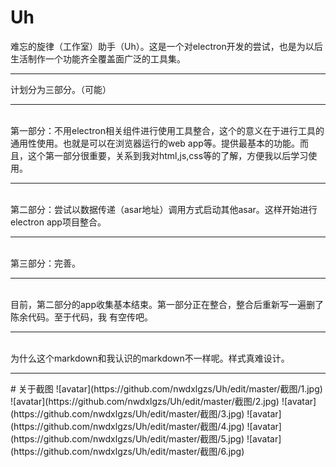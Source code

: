 # Uh
难忘的旋律（工作室）助手（Uh）。这是一个对electron开发的尝试，也是为以后生活制作一个功能齐全覆盖面广泛的工具集。
<hr/>
计划分为三部分。（可能）
<hr/><br/> 第一部分：不用electron相关组件进行使用工具整合，这个的意义在于进行工具的通用性使用。也就是可以在浏览器运行的web app等。提供最基本的功能。而且，这个第一部分很重要，关系到我对html,js,css等的了解，方便我以后学习使用。
<hr/><br/> 第二部分：尝试以数据传递（asar地址）调用方式启动其他asar。这样开始进行electron app项目整合。
<hr/><br/> 第三部分：完善。
<hr/><br/> 目前，第二部分的app收集基本结束。第一部分正在整合，整合后重新写一遍删了陈余代码。至于代码，我
有空传吧。
<hr/><br/>
为什么这个markdown和我认识的markdown不一样呢。样式真难设计。
<hr/>
# 关于截图
 ![avatar](https://github.com/nwdxlgzs/Uh/edit/master/截图/1.jpg)
 ![avatar](https://github.com/nwdxlgzs/Uh/edit/master/截图/2.jpg)
 ![avatar](https://github.com/nwdxlgzs/Uh/edit/master/截图/3.jpg)
 ![avatar](https://github.com/nwdxlgzs/Uh/edit/master/截图/4.jpg)
 ![avatar](https://github.com/nwdxlgzs/Uh/edit/master/截图/5.jpg)
 ![avatar](https://github.com/nwdxlgzs/Uh/edit/master/截图/6.jpg)
